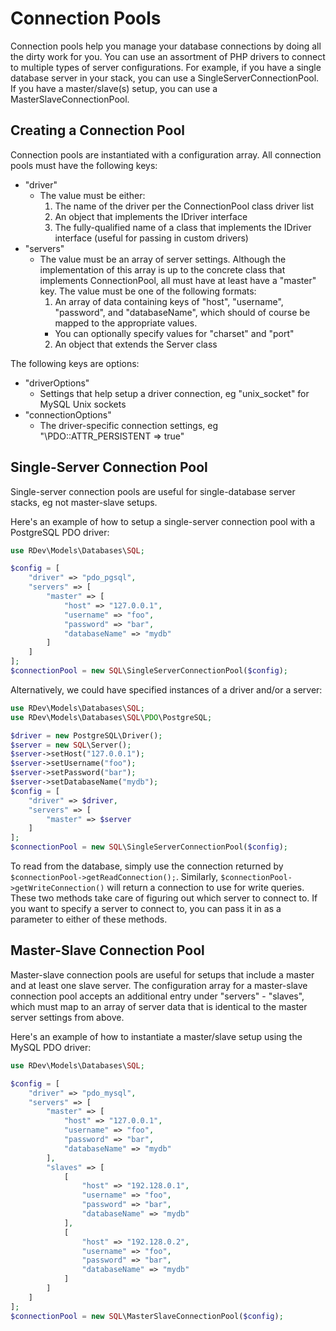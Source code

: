 # Connection Pools
Connection pools help you manage your database connections by doing all the dirty work for you.  You can use an assortment of PHP drivers to connect to multiple types of server configurations.  For example, if you have a single database server in your stack, you can use a SingleServerConnectionPool.  If you have a master/slave(s) setup, you can use a MasterSlaveConnectionPool.  

## Creating a Connection Pool
Connection pools are instantiated with a configuration array.  All connection pools must have the following keys:
* "driver"
  * The value must be either:
    1. The name of the driver per the ConnectionPool class driver list
    2. An object that implements the IDriver interface
    3. The fully-qualified name of a class that implements the IDriver interface (useful for passing in custom drivers)
* "servers"
  * The value must be an array of server settings.  Although the implementation of this array is up to the concrete class that implements ConnectionPool, all must have at least have a "master" key.  The value must be one of the following formats:
    1. An array of data containing keys of "host", "username", "password", and "databaseName", which should of course be mapped to the appropriate values.
      * You can optionally specify values for "charset" and "port"
    2. An object that extends the Server class
    
The following keys are options:
* "driverOptions"
  * Settings that help setup a driver connection, eg "unix_socket" for MySQL Unix sockets
* "connectionOptions"
  * The driver-specific connection settings, eg "\PDO::ATTR_PERSISTENT => true"
  
## Single-Server Connection Pool
Single-server connection pools are useful for single-database server stacks, eg not master-slave setups.

Here's an example of how to setup a single-server connection pool with a PostgreSQL PDO driver:
```php
use RDev\Models\Databases\SQL;

$config = [
    "driver" => "pdo_pgsql",
    "servers" => [
        "master" => [
            "host" => "127.0.0.1",
            "username" => "foo",
            "password" => "bar",
            "databaseName" => "mydb"
        ]
    ]
];
$connectionPool = new SQL\SingleServerConnectionPool($config);
```
Alternatively, we could have specified instances of a driver and/or a server:
```php
use RDev\Models\Databases\SQL;
use RDev\Models\Databases\SQL\PDO\PostgreSQL;

$driver = new PostgreSQL\Driver();
$server = new SQL\Server();
$server->setHost("127.0.0.1");
$server->setUsername("foo");
$server->setPassword("bar");
$server->setDatabaseName("mydb");
$config = [
    "driver" => $driver,
    "servers" => [
        "master" => $server
    ]
];
$connectionPool = new SQL\SingleServerConnectionPool($config);
```
To read from the database, simply use the connection returned by `$connectionPool->getReadConnection();`.  Similarly, `$connectionPool->getWriteConnection()` will return a connection to use for write queries.  These two methods take care of figuring out which server to connect to.  If you want to specify a server to connect to, you can pass it in as a parameter to either of these methods.

## Master-Slave Connection Pool
Master-slave connection pools are useful for setups that include a master and at least one slave server.  The configuration array for a master-slave connection pool accepts an additional entry under "servers" - "slaves", which must map to an array of server data that is identical to the master server settings from above.

Here's an example of how to instantiate a master/slave setup using the MySQL PDO driver:

```php
use RDev\Models\Databases\SQL;

$config = [
    "driver" => "pdo_mysql",
    "servers" => [
        "master" => [
            "host" => "127.0.0.1",
            "username" => "foo",
            "password" => "bar",
            "databaseName" => "mydb"
        ],
        "slaves" => [
            [
                "host" => "192.128.0.1",
                "username" => "foo",
                "password" => "bar",
                "databaseName" => "mydb"
            ],
            [
                "host" => "192.128.0.2",
                "username" => "foo",
                "password" => "bar",
                "databaseName" => "mydb"
            ]
        ]
    ]
];
$connectionPool = new SQL\MasterSlaveConnectionPool($config);
```